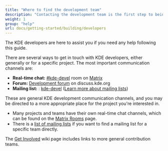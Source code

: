 ```yaml
---
title: "Where to find the development team"
description: "Contacting the development team is the first step to being a part of the community."
weight: 1
group: "help"
url: docs/getting-started/building/developers
---
```


The KDE developers are here to assist you if you need any help following this guide.

There are several ways to get in touch with KDE developers, either generally or for a specific project. The most important communication channels are:
* **Real-time chat:** [#kde-devel](https://webchat.kde.org/#/room/#kde-devel:kde.org) room on [Matrix](https://community.kde.org/Matrix)
* **Forum:** [Development forum](https://discuss.kde.org/c/development/10) on discuss.kde.org
* **Mailing list:** : [kde-devel](https://mail.kde.org/mailman/listinfo/kde-devel ) ([Learn more about mailing lists](http://kde.org/support/#mailinglists))

These are general KDE development communication channels, and you may be directed to a more appropriate place for the project you're interested in.

* Many projects and teams have their own real-time chat channels, which can be found on the [Matrix Rooms](https://community.kde.org/Matrix#Rooms) page.
* There is a [list of mailing lists](http://www.kde.org/mailinglists/) if you want to find a mailing list for a specific team directly.

The [Get Involved](https://community.kde.org/Get_Involved) wiki page includes links to more general contribution teams.
